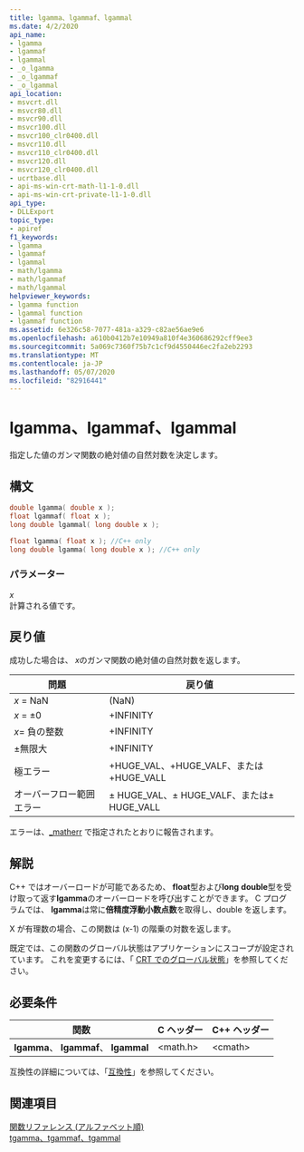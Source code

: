 ```yaml
---
title: lgamma、lgammaf、lgammal
ms.date: 4/2/2020
api_name:
- lgamma
- lgammaf
- lgammal
- _o_lgamma
- _o_lgammaf
- _o_lgammal
api_location:
- msvcrt.dll
- msvcr80.dll
- msvcr90.dll
- msvcr100.dll
- msvcr100_clr0400.dll
- msvcr110.dll
- msvcr110_clr0400.dll
- msvcr120.dll
- msvcr120_clr0400.dll
- ucrtbase.dll
- api-ms-win-crt-math-l1-1-0.dll
- api-ms-win-crt-private-l1-1-0.dll
api_type:
- DLLExport
topic_type:
- apiref
f1_keywords:
- lgamma
- lgammaf
- lgammal
- math/lgamma
- math/lgammaf
- math/lgammal
helpviewer_keywords:
- lgamma function
- lgammal function
- lgammaf function
ms.assetid: 6e326c58-7077-481a-a329-c82ae56ae9e6
ms.openlocfilehash: a610b0412b7e10949a810f4e360686292cff9ee3
ms.sourcegitcommit: 5a069c7360f75b7c1cf9d4550446ec2fa2eb2293
ms.translationtype: MT
ms.contentlocale: ja-JP
ms.lasthandoff: 05/07/2020
ms.locfileid: "82916441"
---
```

# <a name="lgamma-lgammaf-lgammal"></a>lgamma、lgammaf、lgammal

指定した値のガンマ関数の絶対値の自然対数を決定します。

## <a name="syntax"></a>構文

```C
double lgamma( double x );
float lgammaf( float x );
long double lgammal( long double x );
```

```cpp
float lgamma( float x ); //C++ only
long double lgamma( long double x ); //C++ only
```

### <a name="parameters"></a>パラメーター

*x*<br/>
計算される値です。

## <a name="return-value"></a>戻り値

成功した場合は、 *x*のガンマ関数の絶対値の自然対数を返します。

|問題|戻り値|
|-----------|------------|
|*x* = NaN|(NaN)|
|*x* = ±0|+INFINITY|
|*x*= 負の整数|+INFINITY|
|±無限大|+INFINITY|
|極エラー|+HUGE_VAL、+HUGE_VALF、または +HUGE_VALL|
|オーバーフロー範囲エラー|± HUGE_VAL、± HUGE_VALF、または± HUGE_VALL|

エラーは、[_matherr](matherr.md) で指定されたとおりに報告されます。

## <a name="remarks"></a>解説

C++ ではオーバーロードが可能であるため、 **float**型および**long** **double**型を受け取って返す**lgamma**のオーバーロードを呼び出すことができます。 C プログラムでは、 **lgamma**は常に**倍精度浮動小数点数**を取得し、double を返します。

X が有理数の場合、この関数は (x-1) の階乗の対数を返します。

既定では、この関数のグローバル状態はアプリケーションにスコープが設定されています。 これを変更するには、「 [CRT でのグローバル状態](../global-state.md)」を参照してください。

## <a name="requirements"></a>必要条件

|関数|C ヘッダー|C++ ヘッダー|
|--------------|--------------|------------------|
|**lgamma**、 **lgammaf**、 **lgammal**|\<math.h>|\<cmath>|

互換性の詳細については、「[互換性](../../c-runtime-library/compatibility.md)」を参照してください。

## <a name="see-also"></a>関連項目

[関数リファレンス (アルファベット順)](crt-alphabetical-function-reference.md)<br/>
[tgamma、tgammaf、tgammal](tgamma-tgammaf-tgammal.md)<br/>
